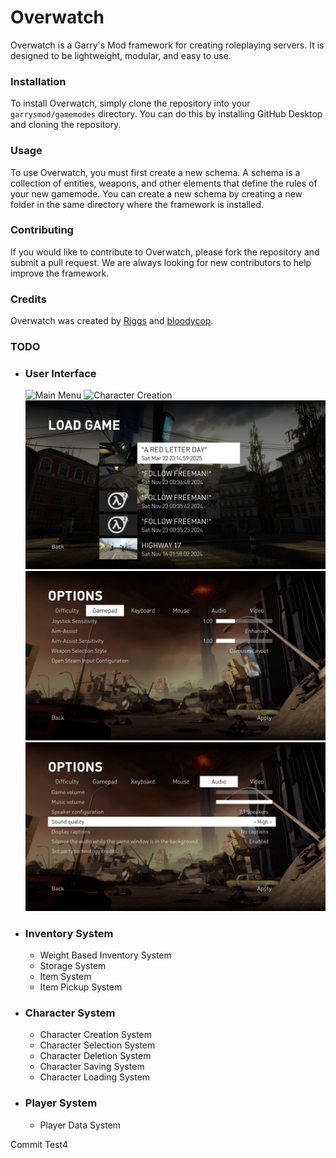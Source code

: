 # Overwatch

Overwatch is a Garry's Mod framework for creating roleplaying servers. It is designed to be lightweight, modular, and easy to use.

### Installation

To install Overwatch, simply clone the repository into your `garrysmod/gamemodes` directory. You can do this by installing GitHub Desktop and cloning the repository.

### Usage

To use Overwatch, you must first create a new schema. A schema is a collection of entities, weapons, and other elements that define the rules of your new gamemode. You can create a new schema by creating a new folder in the same directory where the framework is installed.

### Contributing

If you would like to contribute to Overwatch, please fork the repository and submit a pull request. We are always looking for new contributors to help improve the framework.

### Credits

Overwatch was created by [Riggs](https://minerva-servers.com/porfolio/riggs9162) and [bloodycop](https://minerva-servers.com/porfolio/eon).

### TODO
- ### User Interface
    ![Main Menu](image.png)
    ![Character Creation](image-3.png)
    ![Character Selection](image-4.png)
    ![Options One](image-1.png)
    ![Options Two](image-2.png)
- ### Inventory System
    - Weight Based Inventory System
    - Storage System
    - Item System
    - Item Pickup System
- ### Character System
    - Character Creation System
    - Character Selection System
    - Character Deletion System
    - Character Saving System
    - Character Loading System
- ### Player System
    - Player Data System

Commit Test4